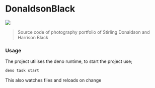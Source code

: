 
# DonaldsonBlack

![](https://skillicons.dev/icons?i=deno,ts,tailwind,neovim,ps,pr)

> Source code of photography portfolio of Stirling Donaldson and Harrison Black

### Usage
The project utilises the deno runtime, to start the project use;

```bash
deno task start

```
This also watches files and reloads on change
